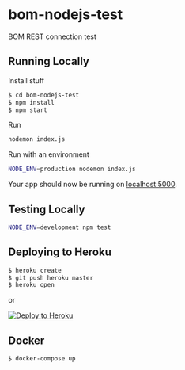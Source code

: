 # bom-nodejs-test

BOM REST connection test

## Running Locally

Install stuff
```sh
$ cd bom-nodejs-test
$ npm install
$ npm start
```

Run
```sh
nodemon index.js
```

Run with an environment
```sh
NODE_ENV=production nodemon index.js
```
Your app should now be running on [localhost:5000](http://localhost:5000/).

## Testing Locally

```sh
NODE_ENV=development npm test
```

## Deploying to Heroku

```sh
$ heroku create
$ git push heroku master
$ heroku open
```
or

[![Deploy to Heroku](https://www.herokucdn.com/deploy/button.png)](https://heroku.com/deploy)

## Docker

```sh
$ docker-compose up
```

